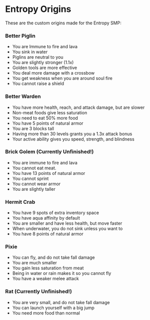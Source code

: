 # Entropy Origins

These are the custom origins made for the Entropy SMP:

### Better Piglin
* You are Immune to fire and lava
* You sink in water
* Piglins are neutral to you
* You are slightly stronger (1.1x)
* Golden tools are more effective
* You deal more damage with a crossbow
* You get weakness when you are around soul fire
* You cannot raise a shield

### Better Warden
* You have more health, reach, and attack damage, but are slower
* Non-meat foods give less saturation
* You need to eat 50% more food
* You have 5 points of natural armor
* You are 3 blocks tall
* Having more than 30 levels grants you a 1.3x attack bonus
* Your active ability gives you speed, strength, and blindness

### Brick Golem (Currently Unfinished!)
* You are immune to fire and lava
* You cannot eat meat.
* You have 13 points of natural armor
* You cannot sprint
* You cannot wear armor
* You are slightly taller

### Hermit Crab
* You have 9 spots of extra inventory space
* You have aqua affinity by default
* You are smaller and have less health, but move faster
* When underwater, you do not sink unless you want to
* You have 8 points of natural armor

### Pixie
* You can fly, and do not take fall damage
* You are much smaller
* You gain less saturation from meat
* Being in water or rain makes it so you cannot fly
* You have a weaker melee attack

### Rat (Currently Unfinished!)
* You are very small, and do not take fall damage
* You can launch yourself with a big jump
* You need more food than normal